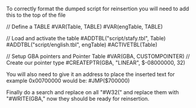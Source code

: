 To correctly format the dumped script for reinsertion you will need to add this to the top of the file

// Define a TABLE
#VAR(Table, TABLE)
#VAR(engTable, TABLE)

// Load and activate the table
#ADDTBL("script/stafy.tbl", Table)
#ADDTBL("script/english.tbl", engTable)
#ACTIVETBL(Table)

// Setup GBA pointers and Pointer Table
#VAR(GBA, CUSTOMPOINTER)
// Create our pointer type
#CREATEPTR(GBA, "LINEAR", $-08000000, 32)


You will also need to give it an address to place the inserted text for example 0x00700000 would be:
#JMP($700000)


Finally do a search and replace on all "#W32(" and replace them with "#WRITE(GBA," now they should be ready for reinsertion.